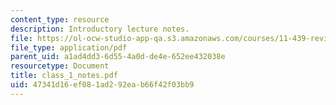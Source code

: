 ```yaml
---
content_type: resource
description: Introductory lecture notes.
file: https://ol-ocw-studio-app-qa.s3.amazonaws.com/courses/11-439-revitalizing-urban-main-streets-mission-hill-egleston-square-boston-spring-2003/47341d16ef081ad292eab66f42f03bb9_class_1_notes.pdf
file_type: application/pdf
parent_uid: a1ad4dd3-6d55-4a0d-de4e-652ee432038e
resourcetype: Document
title: class_1_notes.pdf
uid: 47341d16-ef08-1ad2-92ea-b66f42f03bb9
---
```

